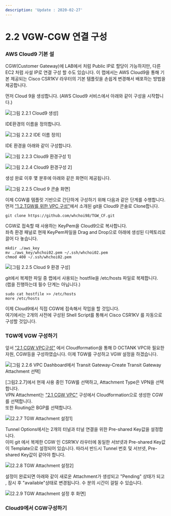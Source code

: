```yaml
---
description: 'Update : 2020-02-27'
---
```


# 2.2 VGW-CGW 연결 구성

### AWS Cloud9 기본 설

CGW\(Customer Gateway\)에 LAB에서 처럼 Public IP로 할당이 가능하지만, 다른 EC2 처럼 사설 IP로 연결 구성 할 수도 있습니다. 이 랩에서는 AWS Cloud9을 통해 기본 제공되는 Cisco CSR1KV 라우터의 기본 템플릿을 손쉽게 변경해서 배포하는 방법을 제공합니다.

먼저 Cloud 9을 생성합니다. \(AWS Cloud9 서비스에서 아래와 같이 구성을 시작합니다.\)

![\[&#xADF8;&#xB9BC; 2.2.1 Cloud9 &#xC0DD;&#xC131;\]](../.gitbook/assets/2.1.13.c9.png)

IDE환경의 이름을 정의합니다.

![\[&#xADF8;&#xB9BC; 2.2.2 IDE &#xC774;&#xB984; &#xC815;&#xC758;\]](../.gitbook/assets/2.1.14.c9.png)

IDE 환경을 아래와 같이 구성합니다.

![\[&#xADF8;&#xB9BC; 2.2.3 Cloud9 &#xD658;&#xACBD;&#xAD6C;&#xC131; 1\]](../.gitbook/assets/2.1.15.c9.png)

![\[&#xADF8;&#xB9BC; 2.2.4 Cloud9 &#xD658;&#xACBD;&#xAD6C;&#xC131; 2\]](../.gitbook/assets/2.1.16.c9.png)

생성 완료 이후 몇 분후에 아래와 같은 화면이 제공됩니다.

![\[&#xADF8;&#xB9BC; 2.2.5 Cloud 9 &#xCF58;&#xC194; &#xD654;&#xBA74;\]](../.gitbook/assets/2.2.5.c9.png)

이제 CGW를 템플릿 기반으로 간단하게 구성하기 위해 다음과 같은 단계를 수행합니다.  
먼저 ["1.2.TGW를 위한 VPC 구성"](../1.transit-gwatway/1.2.tgw-vpc.md#cloudformation-vpc)에서 소개된 git을 Cloud9 콘솔로 Clone합니다.

```text
git clone https://github.com/whchoi98/TGW_CF.git
```

CGW로 접속할 때 사용하는 KeyPem을 Cloud9으로 복사합니다.  
좌측 환경 패널로 현재 KeyPem파일을 Drag and Drop으로 아래에 생성된 디렉토리로 끌어 다 놓습니다.

```text
mkdir ./aws_key
mv ./aws_key/whchoi02.pem ~/.ssh/whchoi02.pem
chmod 400 ~/.ssh/whchoi02.pem
```

![\[&#xADF8;&#xB9BC; 2.2.5 Cloud 9 &#xD658;&#xACBD; &#xAD6C;&#xC131;\]](../.gitbook/assets/2.2.6.c9.png)

git에서 복제한 파일 중 랩에서 사용되는 hostfile을 /etc/hosts 파일로 복제합니다.  
\(랩을 진행하는데 필수 단계는 아닙니다.\)

```text
sudo cat hostfile >> /etc/hosts
more /etc/hosts
```

이제 Cloud9에서 직접 CGW에 접속해서 작업을 할 것입니다.  
여기에서는 2개의 사전에 구성된 Shell Script를 통해서 Cisco CSR1KV 를 자동으로 구성할 것입니다.

### TGW에 VGW 구성하기

앞서 ["2.1 CGW VPC구성"](2.1.cgw-vpc.md) 에서 Cloudformation을 통해 D OCTANK VPC와 필요한 자원, CGW등을 구성하였습니다. 이제 TGW를 구성하고 VGW 설정을 하겠습니다.

![\[&#xADF8;&#xB9BC; 2.2.6 VPC Dashboard&#xC5D0;&#xC11C; Transit Gateway-Create Transit Gateway Attachment &#xC120;&#xD0DD;\]](../.gitbook/assets/2.2.7.creat_tgw_attach.png)

\[그림2.2.7\]에서 현재 사용 중인 TGW를 선택하고, Attachment Type은 VPN을 선택합니다.  
VPN Attachment는 ["2.1 CGW VPC"](2.1.cgw-vpc.md#cloudformation-vpc) 구성에서 Cloudformation으로 생성한 CGW를 선택합니다.   
또한 Routing은 BGP를 선택합니다.

![\[2.2.7 TGW Attachment &#xC124;&#xC815;1\]](../.gitbook/assets/2.2.8.creat_tgw_attach.png)

Tunnel Options에서는 2개의 터널과 터널 연결을 위한 Pre-shared Key값을 설정합니다.  
이미 git 에서 복제한 CGW 인 CSR1KV 라우터에 동일한 서브넷과 Pre-shared Key값이 Template으로 설정되어 있습니다. 따라서 반드시 Tunnel 번호 및 서브넷, Pre-shared Key값이 같아야 합니다.

![\[2.2.8 TGW Attachment &#xC124;&#xC815;2\]](../.gitbook/assets/2.2.9.creat_tgw_attach.png)

설정이 완료되면 아래와 같이 새로운 Attachment가 생성되고 "Pending" 상태가 되고 , 잠시 후 "available"상태로 변경됩니다. 수 분의 시간이 걸릴 수 있습니다.

![\[2.2.9 TGW Attachment &#xC124;&#xC815; &#xD6C4; &#xD654;&#xBA74;\]](../.gitbook/assets/2.2.10.creat_tgw_attach.png)



### Cloud9에서 CGW구성하기



